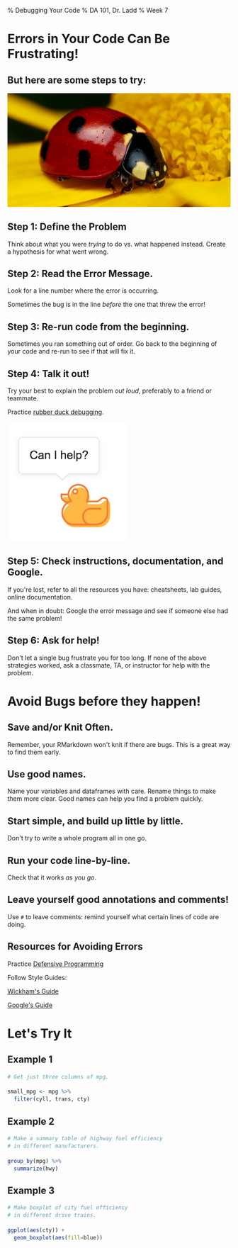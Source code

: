 % Debugging Your Code
% DA 101, Dr. Ladd
% Week 7

# Errors in Your Code Can Be Frustrating! 

## But here are some steps to try:

![](img/ladybug.jpg)

## Step 1: Define the Problem

Think about what you were *trying* to do vs. what happened instead. Create a hypothesis for what went wrong.

## Step 2: Read the Error Message.

Look for a line number where the error is occurring.

Sometimes the bug is in the line *before* the one that threw the error!

## Step 3: Re-run code from the beginning.

Sometimes you ran something out of order. Go back to the beginning of your code and re-run to see if that will fix it.

## Step 4: Talk it out!

Try your best to explain the problem *out loud*, preferably to a friend or teammate.

Practice [rubber duck debugging](https://en.wikipedia.org/wiki/Rubber_duck_debugging).

![](img/rubberduck.png)

## Step 5: Check instructions, documentation, and Google.

If you're lost, refer to all the resources you have: cheatsheets, lab guides, online documentation.

And when in doubt: Google the error message and see if someone else had the same problem!

## Step 6: Ask for help!

Don't let a single bug frustrate you for too long. If none of the above strategies worked, ask a classmate, TA, or instructor for help with the problem.

# Avoid Bugs before they happen!

## Save and/or Knit Often.

Remember, your RMarkdown won't knit if there are bugs. This is a great way to find them early.

## Use good names.

Name your variables and dataframes with care. Rename things to make them more clear. Good names can help you find a problem quickly.

## Start simple, and build up little by little.

Don't try to write a whole program all in one go.

## Run your code line-by-line.

Check that it works *as you go*.

## Leave yourself good annotations and comments!

Use `#` to leave comments: remind yourself what certain lines of code are doing.

## Resources for Avoiding Errors

Practice [Defensive Programming](http://adv-r.had.co.nz/Exceptions-Debugging.html)

Follow Style Guides:

[Wickham's Guide](http://adv-r.had.co.nz/Style.html)

[Google's Guide](https://google.github.io/styleguide/Rguide.html)

# Let's Try It

## Example 1

```r
# Get just three columns of mpg.

small_mpg <- mpg %>%
  filter(cyll, trans, cty)
```

## Example 2

```r
# Make a summary table of highway fuel efficiency
# in different manufacturers.

group_by(mpg) %>%
  summarize(hwy)
```

## Example 3

```r
# Make boxplot of city fuel efficiency
# in different drive trains.

ggplot(aes(cty)) +
  geom_boxplot(aes(fill=blue))
```
